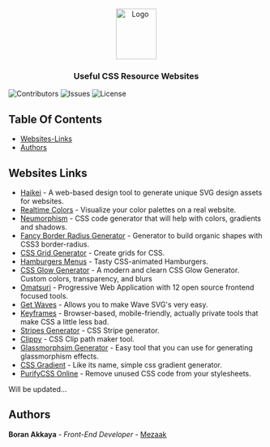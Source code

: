 <br/>
<p align="center">
  <a href="https://github.com/Mezaak/useful-css-resources" target="_blank">
    <img src="https://upload.wikimedia.org/wikipedia/commons/thumb/d/d5/CSS3_logo_and_wordmark.svg/1200px-CSS3_logo_and_wordmark.svg.png" alt="Logo" width="80" height="100">
  </a>

  <h3 align="center">Useful CSS Resource Websites</h3>


![Contributors](https://img.shields.io/github/contributors/Mezaak/Course-App-React?color=dark-green) ![Issues](https://img.shields.io/github/issues/Mezaak/Course-App-React) ![License](https://img.shields.io/github/license/Mezaak/Course-App-React) 

## Table Of Contents

* [Websites-Links](#websites-links)
* [Authors](#authors)

## Websites Links

* [Haikei](https://app.haikei.app/) - A web-based design tool to generate unique SVG design assets for websites.
* [Realtime Colors](https://www.realtimecolors.com/?colors=050315-fbfbfe-2f27ce-dedcff-433bff&fonts=Poppins-Poppins) - Visualize your color palettes on a real website.
* [Neumorphism](https://neumorphism.io/#e0e0e0) - CSS code generator that will help with colors, gradients and shadows.
* [Fancy Border Radius Generator](https://9elements.github.io/fancy-border-radius/#51.23.44.77--) - Generator to build organic shapes with CSS3 border-radius.
* [CSS Grid Generator](https://cssgrid-generator.netlify.app/) - Create  grids for CSS.
* [Hamburgers Menus](https://jonsuh.com/hamburgers/) - Tasty CSS-animated Hamburgers.
* [CSS Glow Generator](https://cssbud.com/css-generator/css-glow-generator/) - A modern and clearn CSS Glow Generator. Custom colors, transparency, and blurs
* [Omatsuri](https://omatsuri.app/) - Progressive Web Application with 12 open source frontend focused tools.
* [Get Waves](https://getwaves.io) - Allows you to make Wave SVG's very easy.
* [Keyframes](https://keyframes.app) - Browser-based, mobile-friendly, actually private tools that make CSS a little less bad.
* [Stripes Generator](https://stripesgenerator.com) - CSS Stripe generator.
* [Clippy](https://bennettfeely.com/clippy/) - CSS Clip path maker tool.
* [Glassmorphsim Generator](https://hype4.academy/tools/glassmorphism-generator) - Easy tool that you can use for generating glassmorphism effects.
* [CSS Gradient](https://cssgradient.io) - Like its name, simple css gradient generator.
* [PurifyCSS Online](https://purifycss.online) - Remove unused CSS code from your stylesheets.

  

Will be updated...


## Authors

 **Boran Akkaya** - *Front-End Developer* - [Mezaak](https://github.com/Mezaak)

